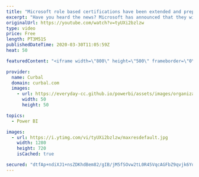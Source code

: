 ```yaml
---
title: "Microsoft role based certifications have been extended and prepare with me for 70-778 exam!"
excerpt: "Have you heard the news? Microsoft has announced that they will extend the MCSA, MCSD, MCSE role based certifications due to corona virus outbreak and made some other changes to the certification process.  In this video we will cover all that and more: Extending Microsoft role based certifications announcement:"
originalUrl: https://youtube.com/watch?v=tyUXi2bzlzw
type: video
price: Free
length: PT3M51S
publishedDateTime: 2020-03-30T11:05:59Z
heat: 50

featuredContent: "<iframe width=\"800\" height=\"500\" frameborder=\"0\" src=\"https://www.youtube.com/embed/tyUXi2bzlzw\" allow=\"accelerometer; autoplay; encrypted-media; gyroscope; picture-in-picture\" allowfullscreen></iframe>"

provider:
  name: Curbal
  domain: curbal.com
  images:
    - url: https://everyday-cc.github.io/powerbi/assets/images/organizations/curbal.com-50x50.jpg
      width: 50
      height: 50

topics:
  - Power BI

images:
  - url: https://i.ytimg.com/vi/tyUXi2bzlzw/maxresdefault.jpg
    width: 1280
    height: 720
    isCached: true

secured: "dtfAp+ndiXJ1+nsZDKhdBem82/gIB/jM5fSOvw2tL0R45VqcAGFbZ9qvjk6YdiJYQNvUOvHhDFKT5F/iWPYyL7N76nitbDWdQJmcCkVEKIuxFMwhw9M/llHgf9r4pwfHRmxdkVxqN9JVSef1jy3XjKTTgVsCRRrZxtoI4L399VL9ZTKsEw4/E1cSWDICrOAHOmbwtrGNKZaRqBVS7p+8iNXp7VJmUVpPgnuOuVFyXrgNG6egcc3tWTFtZqyC+bflEstBpxKNKhLQV20lVLuUJ92zuxN5+ohppXKKArOGkf4eNi3C6p7DP4FJoy7zFb1dqqiVAdA004nLqN+9EXtJjhDQK128I3RnoC78BruPvRPGfEKhqu0GrJS8iJE40wGi/xS/bIT/7F97CeoXKxE5N1L0twndRrMxK/qVOPjbG+Y=;bOmmeduuBx/dacWQ6cBa8Q=="
---
```


